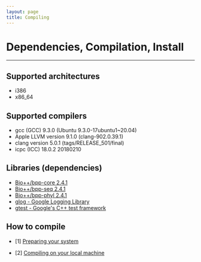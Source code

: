 ```yaml
---
layout: page
title: Compiling
---
```


# Dependencies, Compilation, Install
---

## Supported architectures

- i386
- x86_64


## Supported compilers

- gcc (GCC) 9.3.0 (Ubuntu 9.3.0-17ubuntu1~20.04) 
- Apple LLVM version 9.1.0 (clang-902.0.39.1)
- clang version 5.0.1 (tags/RELEASE_501/final)
- icpc (ICC) 18.0.2 20180210


## Libraries (dependencies)

- [Bio++/bpp-core 2.4.1](https://github.com/BioPP/bpp-core/releases/tag/v2.4.1)
- [Bio++/bpp-seq 2.4.1](https://github.com/BioPP/bpp-seq/releases/tag/v2.4.1)
- [Bio++/bpp-phyl 2.4.1](https://github.com/BioPP/bpp-phyl/releases/tag/v2.4.1)
- [glog - Google Logging Library](https://github.com/google/glog)
- [gtest - Google's C++ test framework](https://github.com/google/googletest)

## How to compile

- [1] [Preparing your system](arpip_ancestral_sequence_reconstruction_under_poisson_indel_proccess_preparing_system.md)

- [2] [Compiling on your local machine](arpip_ancestral_sequence_reconstruction_under_poisson_indel_proccess_compiling_localenv.md)


